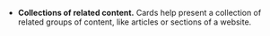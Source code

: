 - **Collections of related content.** Cards help present a collection of related groups of content, like articles or sections of a website.
